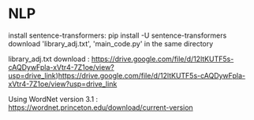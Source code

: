 # NLP


install  sentence-transformers:  pip install -U sentence-transformers
download 'library_adj.txt', 'main_code.py' in the same directory

library_adj.txt download : https://drive.google.com/file/d/12ltKUTF5s-cAQDywFpla-xVtr4-7Z1oe/view?usp=drive_link)https://drive.google.com/file/d/12ltKUTF5s-cAQDywFpla-xVtr4-7Z1oe/view?usp=drive_link

Using WordNet version 3.1 : https://wordnet.princeton.edu/download/current-version 

